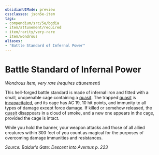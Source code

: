 ```yaml
---
obsidianUIMode: preview
cssclasses: json5e-item
tags:
- compendium/src/5e/bgdia
- item/attunement/required
- item/rarity/very-rare
- item/wondrous
aliases: 
- "Battle Standard of Infernal Power"
---
```

# Battle Standard of Infernal Power
*Wondrous Item, very rare (requires attunement)*  


This hell-forged battle standard is made of infernal iron and fitted with a small, unopenable cage containing a [quasit](/Systems/5e/bestiary/fiend/quasit.md). The trapped [quasit](/Systems/5e/bestiary/fiend/quasit.md) is [incapacitated](/Systems/5e/rules/conditions.md#incapacitated), and its cage has AC 19, 10 hit points, and immunity to all types of damage except force damage. If killed or somehow released, the [quasit](/Systems/5e/bestiary/fiend/quasit.md) disappears in a cloud of smoke, and a new one appears in the cage, provided the cage is intact.

While you hold the banner, your weapon attacks and those of all allied creatures within 300 feet of you count as magical for the purposes of overcoming damage immunities and resistances.

*Source: Baldur's Gate: Descent Into Avernus p. 223*